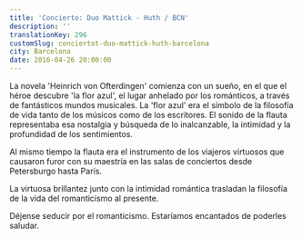 ```yaml
---
title: 'Concierto: Duo Mattick - Huth / BCN'
description: ''
translationKey: 296
customSlug: conciertot-duo-mattick-huth-barcelona
city: Barcelona
date: 2016-04-26 20:00:00
---
```


La novela 'Heinrich von Ofterdingen' comienza con un sueño, en el que el héroe descubre 'la flor azul', el lugar anhelado por los románticos, a través de fantásticos mundos musicales. La 'flor azul' era el símbolo de la filosofía de vida tanto de los músicos como de los escritores. El sonido de la flauta representaba esa nostalgia y búsqueda de lo inalcanzable, la intimidad y la profundidad de los sentimientos.

Al mismo tiempo la flauta era el instrumento de los viajeros virtuosos que causaron furor con su maestría en las salas de conciertos desde Petersburgo hasta París.

La virtuosa brillantez junto con la intimidad romántica trasladan la filosofía de la vida del romanticismo al presente.

Déjense seducir por el romanticismo. Estaríamos encantados de poderles saludar.
